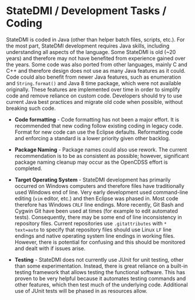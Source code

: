 # StateDMI / Development Tasks / Coding #

StateDMI is coded in Java (other than helper batch files, scripts, etc.).
For the most part, StateDMI development requires Java skills, including understanding all aspects of the language.
Some StateDMI is old (~20 years) and therefore may not have benefited from experience gained over the years.
Some code was also ported from other languages, mainly C and C++ and therefore design does not use as many Java features as it could.
Code could also benefit from newer Java features, such as enumeration and `String.format()` and Java 8 time package,
which were not available originally.
These features are implemented over time in order to simplify code and remove reliance on custom code.
Developers should try to use current Java best practices and migrate old code when possible, without breaking such code.

* **Code formatting** - Code formatting has not been a major effort.
It is recommended that new coding follow existing coding in legacy code.
Format for new code can use the Eclipse defaults.
Reformatting code and enforcing a standard is a lower priority given other backlog.

* **Package Naming** - Package names could also use rework.
The current recommendation is to be as consistent as possible; however,
significant package naming cleanup may occur as the OpenCDSS effort is completed.

* **Target Operating System** - StateDMI development has primarily occurred on Windows computers and therefore files have
traditionally used Windows end of line.
Very early development used command-line editing (`vim` editor, etc.) and then Eclipse was phased in.
Most code therefore has Windows `CRLF` line endings.
More recently, Git Bash and Cygwin Git have been used at times (for example to edit automated tests).
Consequently, there may be some end of line inconsistency in repository files.
Current repositories use `.gitattributes` with `* text=auto` to specify that repository files should use Linux `LF` line endings
and native operating system line endings in working files.
However, there is potential for confusing and this should be monitored and dealt with if issues arise.

* **Testing** - StateDMI does not currently use JUnit for unit testing, other than some experimentation.
Instead, there is great reliance on a built-in testing framework that allows testing the functional software.
This has proven to be very helpful because it automates testing commands and other features,
which then test much of the underlying code.
Additional use of JUnit tests will be phased in as resources allow.

